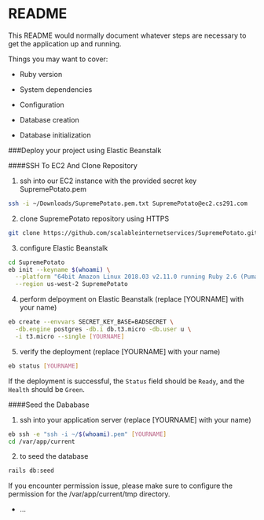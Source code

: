 # README

This README would normally document whatever steps are necessary to get the
application up and running.

Things you may want to cover:

* Ruby version

* System dependencies

* Configuration

* Database creation

* Database initialization

###Deploy your project using Elastic Beanstalk

####SSH To EC2 And Clone Repository

1. ssh into our EC2 instance with the provided secret key SupremePotato.pem
```sh
ssh -i ~/Downloads/SupremePotato.pem.txt SupremePotato@ec2.cs291.com
```

2. clone SupremePotato repository using HTTPS
```sh
git clone https://github.com/scalableinternetservices/SupremePotato.git
```

3. configure Elastic Beanstalk
```sh
cd SupremePotato
eb init --keyname $(whoami) \
  --platform "64bit Amazon Linux 2018.03 v2.11.0 running Ruby 2.6 (Puma)" \
  --region us-west-2 SupremePotato
```

4. perform delpoyment on Elastic Beanstalk (replace [YOURNAME] with your name)
```sh
eb create --envvars SECRET_KEY_BASE=BADSECRET \
  -db.engine postgres -db.i db.t3.micro -db.user u \
  -i t3.micro --single [YOURNAME]
```

5. verify the deployment (replace [YOURNAME] with your name)
```sh
eb status [YOURNAME]
```
If the deployment is successful, the `Status` field should be `Ready`, and the `Health` should be `Green`.

####Seed the Dababase

1. ssh into your application server (replace [YOURNAME] with your name)
```sh
eb ssh -e "ssh -i ~/$(whoami).pem" [YOURNAME]
cd /var/app/current
```

2. to seed the database
```sh
rails db:seed
```
If you encounter permission issue, please make sure to configure the permission for the /var/app/current/tmp directory.


* ...











